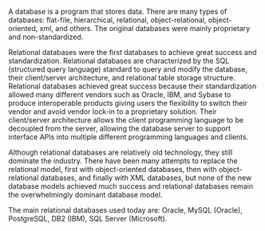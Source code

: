 <!--djw:done--->
A database is a program that stores data. There are many types of databases: flat-file, hierarchical, relational, object-relational, object-oriented, xml, and others. The original databases were mainly proprietary and non-standardized.

Relational databases were the first databases to achieve great success and standardization. Relational databases are characterized by the SQL (structured query language) standard to query and modify the database, their client/server architecture, and relational table storage structure. Relational databases achieved great success because their standardization allowed many different vendors such as Oracle, IBM, and Sybase to produce interoperable products giving users the flexibility to switch their vendor and avoid vendor lock-in to a proprietary solution. Their client/server architecture allows the client programming language to be decoupled from the server, allowing the database server to support interface APIs into multiple different programming languages and clients.

Although relational databases are relatively old technology, they still dominate the industry. There have been many attempts to replace the relational model, first with object-oriented databases, then with object-relational databases, and finally with XML databases, but none of the new database models achieved much success and relational databases remain the overwhelmingly dominant database model.

The main relational databases used today are: Oracle, MySQL (Oracle), PostgreSQL, DB2 (IBM), SQL Server (Microsoft).
